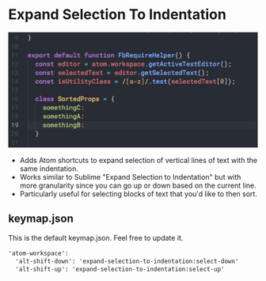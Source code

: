 # Expand Selection To Indentation

![img_21-3|22PM.gif](img_21-3|22PM.gif)

- Adds Atom shortcuts to expand selection of vertical lines of text with the same indentation.
- Works similar to Sublime "Expand Selection to Indentation" but with more granularity since you can go up or down based on the current line.
- Particularly useful for selecting blocks of text that you'd like to then sort.

## keymap.json

This is the default keymap.json. Feel free to update it.

```
'atom-workspace':
  'alt-shift-down': 'expand-selection-to-indentation:select-down'
  'alt-shift-up': 'expand-selection-to-indentation:select-up'
```
